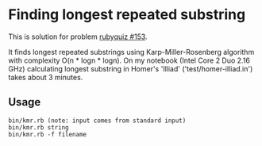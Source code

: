 Finding longest repeated substring
==

This is solution for problem [rubyquiz #153](http://rubyquiz.com/quiz153.html).

It finds longest repeated substrings using Karp-Miller-Rosenberg algorithm with complexity O(n * logn * logn).
On my notebook (Intel Core 2 Duo 2.16 GHz) calculating longest substring in Homer's 'Illiad' ('test/homer-illiad.in') takes about 3 minutes.

Usage
--

    bin/kmr.rb (note: input comes from standard input)
    bin/kmr.rb string
    bin/kmr.rb -f filename
